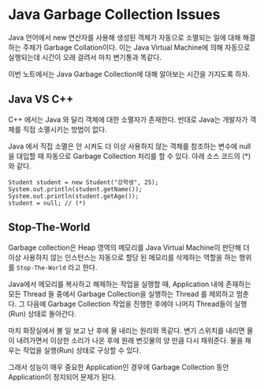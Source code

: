 # Java Garbage Collection Issues

Java 언어에서 new 연산자를 사용해 생성된 객체가 자동으로 소멸되는 일에 대해 해결하는 주체가 Garbage Collation이다. 이는 Java Virtual Machine에 의해 자동으로 실행되는데 시간이 오래 걸려서 마치 변기통과 똑같다.

이번 노트에서는 Java Garbage Collection에 대해 알아보는 시간을 가지도록 하자.

## Java VS C++

C++ 에서는 Java 와 달리 객체에 대한 소멸자가 존재한다. 반대로 Java는 개발자가 객체를 직접 소멸시키는 방법이 없다.

Java 에서 직접 소멸은 안 시켜도 더 이상 사용하지 않는 객체를 참조하는 변수에 null을 대입할 때 자동으로 Garbage Collection 처리를 할 수 있다. 아래 소스 코드의 (*)와 같다.

```
Student student = new Student("강학생", 25);
System.out.println(student.getName());
System.out.println(student.getAge());
student = null; // (*)
```

## Stop-The-World

Garbage collection은 Heap 영역의 메모리를 Java Virtual Machine이 판단해 더 이상 사용하지 않는 인스턴스는 자동으로 할당 된 메모리를 삭제하는 역할을 하는 행위를 `Stop-The-World` 라고 한다.

Java에서 메모리를 복사하고 해제하는 작업을 실행할 때, Application 내에 존재하는 모든 Thread 들 중에서 Garbage Collection을 실행하는 Thread 를 제외하고 멈춘다. 그 다음에 Garbage Collection 작업을 진행한 후에야 나머지 Thread들이 실행(Run) 상태로 돌아간다.

마치 화장실에서 볼 일 보고 난 후에 물 내리는 원리와 똑같다. 변기 스위치를 내리면 물이 내려가면서 이상한 소리가 나온 후에 원래 변깃물의 양 만큼 다시 채워준다. 물을 채우는 작업을 실행(Run) 상태로 구상할 수 있다.

그래서 성능이 매우 중요한 Application인 경우에 Garbage Collection 동안 Application이 정지되어 문제가 된다.



